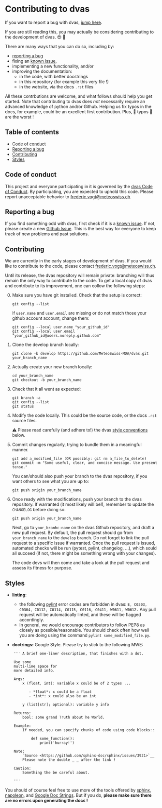 # Contributing to dvas

If you want to report a bug with dvas, [jump here](#reporting-a-bug).

If you are still reading this, you may actually be considering contributing to the development of dvas. :heart_eyes: :tada:

There are many ways that you can do so, including by: 
- [reporting a bug](#reporting-a-bug)
- fixing an [known issue](https://github.com/MeteoSwiss-MDA/dvas/issues?q=is%3Aissue+), 
- implementing a new functionality, and/or
- improving the documentation:
  * in the code, with better docstrings
  * in this repository (for example this very file !)
  * in the website, via the docs `.rst` files

All these contrbutions are welcome, and what follows should help you get started. Note that contributing to dvas does *not* necessarily require an advanced knowledge of python and/or Github. Helping us fix typos in the docs, for example, could be an excellent first contribution. Plus, :anger: typos :anger: are the worst !

## Table of contents

- [Code of conduct](#code-of-conduct)
- [Reporting a bug](#reporting-a-bug)
- [Contributing](#contributing)
- [Styles](#styles)

## Code of conduct

This project and everyone participating in it is governed by the [dvas Code of Conduct](CODE_OF_CONDUCT.md). By participating, you are expected to uphold this code. Please report unacceptable behavior to [frederic.vogt@meteoswiss.ch](mailto:frederic.vogt@meteoswiss.ch).

## Reporting a bug

If you find something odd with dvas, first check if it is a [known issue](https://github.com/MeteoSwiss-MDA/dvas/issues?q=is%3Aissue+). If not, please create a new [Github Issue](https://github.com/MeteoSwiss-MDA/dvas/issues). This is the best way for everyone to keep track of new problems and past solutions. 

## Contributing

We are currently in the early stages of development of dvas. If you would like to contribute to the code, please contact [frederic.vogt@meteoswiss.ch](mailto:frederic.vogt@meteoswiss.ch).

Until its release, the dvas repository will remain private: branching will thus remain the only way to contribute to the code. To get a local copy of dvas and contribute to its improvement, one can collow the following steps:

0. Make sure you have git installed. Check that the setup is correct:
    
       git config --list
       
   If `user.name` and `user.email` are missing or do not match those your github account account, change them:

       git config --local user.name "your_github_id"
       git config --local user.email "your_github_id@users.noreply.github.com"

1. Clone the develop branch locally:

       git clone -b develop https://github.com/MeteoSwiss-MDA/dvas.git your_branch_name

2. Actually create your new branch locally:

       cd your_branch_name
       git checkout -b your_branch_name

3. Check that it all went as expected:

       git branch -a
       git config --list
       git status

5. Modify the code locally. This could be the source code, or the docs `.rst` source files. 
   
   :warning: Please read carefully (and adhere to!) the dvas [style conventions](#styles) below.

6. Commit changes regularly, trying to bundle them in a meaningful manner.

       git add a_modified_file (OR possibly: git rm a_file_to_delete)
       git commit -m "Some useful, clear, and concise message. Use present tense."
   
   You can/should also push your branch to the dvas repository, if you want others to see what you are up to:
   
       git push origin your_branch_name

7. Once ready with the modifications, push your branch to the dvas repository. If warranted (it most likely will be!), remember to update the `CHANGELOG` before doing so. 

       git push origin your_branch_name

   Next, go to `your_branhc-name` on the dvas Github repository, and draft a new pull request. By default, the pull request should go from
   `your_branch_name` to the `develop` branch. Do not forget to link the pull request to a specific issue if warranted. Once the pull request is issued, automated checks will be run (pytest, 
   pylint, changelog, ...), which sould all succeed (if not, there might be something wrong with your changes).
   
   The code devs will then come and take a look at the pull request and assess its fitness for purpose.


## Styles

- **linting:** 
  * the following [pylint](https://www.pylint.org/) error codes are forbidden in dvas: ``E, C0303, C0304, C0112, C0114, C0115, C0116, C0411, W0611, W0612.`` Any pull request will be automatically linted, and these will be flagged accordingly. 
  * In general, we would encourage contributors to follow PEP8 as closely as possible/reasonable. You should check often
    how well you are doing using the command `pylint some_modified_file.py`.
  
- **doctrings:** Google Style. Please try to stick to the following MWE:
```
    ''' A brief one-liner description, that finishes with a dot.

    Use some
    multi-line space for
    more detailed info.

    Args:
        x (float, int): variable x could be of 2 types ...

           - *float*: x could be a float
           - *int*: x could also be an int

        y (list[str]; optional): variable y info

    Returns:
        bool: some grand Truth about he World.

    Example:
        If needed, you can specify chunks of code using code blocks::

            def some_function():
                print('hurray!')

    Note:
        `Source <https://github.com/sphinx-doc/sphinx/issues/3921>`__ 
        Please note the double _ _ after the link !

    Caution:
        Something the be careful about.

    '''
```
You should of course feel free to use more of the tools offered by [sphinx](https://www.sphinx-doc.org/en/master/), [napoleon](https://www.sphinx-doc.org/en/master/usage/extensions/napoleon.html), and 
[Google Doc Strings](https://www.sphinx-doc.org/en/master/usage/extensions/example_google.html#example-google). But if you do, **please make sure there are no errors upon generating the docs !**


